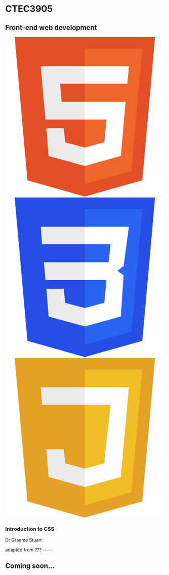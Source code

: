 # CTEC3905
## Front-end web development

<div class="flex-center">
	<img src="images/html.svg" alt="html logo">
	<img src="images/css.svg" alt="css logo">
	<img src="images/js.svg" alt="js logo">
</div>

### Introduction to CSS

<p class="flex-center">
	Dr Graeme Stuart
</p>

<span class="reference">
	adapted from <a href="...">???</a>
</span>
-----

## Coming soon...
